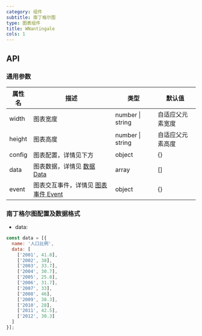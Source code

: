 ```yaml
---
category: 组件
subtitle: 南丁格尔图
type: 图表组件
title: WNantingale
cols: 1
---
```



## API

### 通用参数

| 属性名    | 描述                                       | 类型               | 默认值      |
| ------ | ---------------------------------------- | ---------------- | -------- |
| width  | 图表宽度                                     | number \| string | 自适应父元素宽度 |
| height | 图表高度                                     | number \| string | 自适应父元素高度 |
| config | 图表配置，详情见下方                               | object           | {}       |
| data   | 图表数据，详情见 [数据 Data](http://aisc.alibaba-inc.com/site/pc#/cate/4/page/140) | array            | []       |
| event  | 图表交互事件，详情见 [图表事件 Event](http://aisc.alibaba-inc.com/site/pc#/cate/4/page/145) | object           | {}       |

### 南丁格尔图配置及数据格式
* data:

```javascript
const data = [{
  name: '人口比例',
  data: [
    ['2001', 41.8],
    ['2002', 38],
    ['2003', 33.7],
    ['2004', 30.7],
    ['2005', 25.8],
    ['2006', 31.7],
    ['2007', 33],
    ['2008', 46],
    ['2009', 38.3],
    ['2010', 28],
    ['2011', 42.5],
    ['2012', 30.3]
  ]
}];
```
